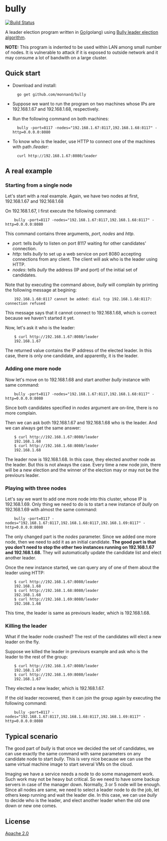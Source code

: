 bully
=====

[![Build Status](https://travis-ci.org/monnand/bully.png?branch=master)](https://travis-ci.org/monnand/bully)

A leader election program written in [Go](http://golang.org)(golang) using
[Bully leader election
algorithm](http://en.wikipedia.org/wiki/Bully_algorithm).

**NOTE:** This program is indented to be used within LAN among small number of
nodes. It is vulnerable to attack if it is exposed to outside network and it
may consume a lot of bandwith on a large cluster.

## Quick start

- Download and install:

        go get github.com/monnand/bully

- Suppose we want to run the program on two machines whose IPs are 192.168.1.67
  and 192.168.1.68, respectively.
- Run the following command on both machines:

        bully -port=8117 -nodes="192.168.1.67:8117,192.168.1.68:8117" -http=0.0.0.0:8080

- To know who is the leader, use HTTP to connect one of the machines with path */leader*:

        curl http://192.168.1.67:8080/leader

## A real example

### Starting from a single node

Let's start with a real example. Again, we have two nodes at first, 192.168.1.67 and 192.168.1.68

On 192.168.1.67, I first execute the following command:

        bully -port=8117 -nodes="192.168.1.67:8117,192.168.1.68:8117" -http=0.0.0.0:8080

This command contains three arguments, *port*, *nodes* and *http*.
- *port*: tells *bully* to listen on port 8117 waiting for other candidates'
  connection.
- *http*: tells *bully* to set up a web service on port 8080 accepting
  connections from any client. The client will ask who is the leader using
  HTTP.
- *nodes*: tells *bully* the address (IP and port) of the initial set of candidates.

Note that by executing the command above, *bully* will complain by printing the
following message at begining: 

        192.168.1.68:8117 cannot be added: dial tcp 192.168.1.68:8117: connection refused

This message says that it cannot connect to 192.168.1.68, which is correct
because we haven't started it yet.

Now, let's ask it who is the leader:

        $ curl http://192.168.1.67:8080/leader
        192.168.1.67

The returned value contains the IP address of the elected leader. In this case,
there is only one candidate, and apparently, it is the leader.

### Adding one more node

Now let's move on to 192.168.1.68 and start another *bully* instance with same command:

        bully -port=8117 -nodes="192.168.1.67:8117,192.168.1.68:8117" -http=0.0.0.0:8080

Since both candidates specified in *nodes* argument are on-line, there is no more complain.

Then we can ask both 192.168.1.67 and 192.168.1.68 who is the leader. And we
can always get the same answer:

        $ curl http://192.168.1.67:8080/leader
        192.168.1.68
        $ curl http://192.168.1.68:8080/leader
        192.168.1.68

The leader now is 192.168.1.68. In this case, they elected another node as the
leader. But this is not always the case. Every time a new node join, there will
be a new election and the winner of the election may or may not be the
previours leader.

### Playing with three nodes

Let's say we want to add one more node into this cluster, whose IP is
192.168.1.69. Only thing we need to do is to start a new instance of
*bully* on 192.168.1.69 with almost the same command:

        bully -port=8117 -nodes="192.168.1.67:8117,192.168.1.68:8117,192.168.1.69:8117" -http=0.0.0.0:8080

The only changed part is the *nodes* parameter. Since we added one more node,
then we need to add it as an initial candidate. **The good part is that you don't
need to stop the other two instances running on 192.168.1.67 and 192.168.1.68.**
They will automatically update the candidate list and elect another leader.

Once the new instance started, we can query any of one of them about the leader
using HTTP:

        $ curl http://192.168.1.67:8080/leader
        192.168.1.68
        $ curl http://192.168.1.68:8080/leader
        192.168.1.68
        $ curl http://192.168.1.69:8080/leader
        192.168.1.68

This time, the leader is same as previours leader, which is 192.168.1.68.

### Killing the leader

What if the leader node crashed? The rest of the candidates will elect a new
leader on the fly.

Suppose we killed the leader in previours example and ask who is the leader to
the rest of the group:

        $ curl http://192.168.1.67:8080/leader
        192.168.1.67
        $ curl http://192.168.1.69:8080/leader
        192.168.1.67

They elected a new leader, which is 192.168.1.67.

If the old leader recovered, then it can join the group again by executing the
following command:

        bully -port=8117 -nodes="192.168.1.67:8117,192.168.1.68:8117,192.168.1.69:8117" -http=0.0.0.0:8080

## Typical scenario

The good part of *bully* is that once we decided the set of candidates, we can
use exactly the same command with same parameters on any candidate node to
start *bully*. This is very nice because we can use the same virtual machine
image to start several VMs on the cloud.

Imaging we have a service needs a node to do some management work. Such work
may not be heavy but critical. So we need to have some backup servers in case
of the manager down. Normally, 3 or 5 node will be enough. Since all nodes are
same, we need to select a leader node to do the job, let others keep running
and wait the leader die. In this case, we can use *bully* to decide who is the
leader, and elect another leader when the old one down or new one comes.

## License

[Apache 2.0](http://www.apache.org/licenses/LICENSE-2.0.html)

